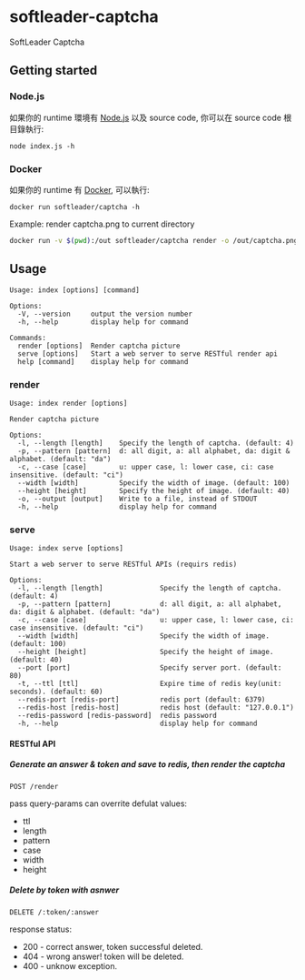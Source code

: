 # softleader-captcha
SoftLeader Captcha

## Getting started

### Node.js

如果你的 runtime 環境有 [Node.js](https://nodejs.org/en/) 以及 source code, 你可以在 source code 根目錄執行:

```shell
node index.js -h
```

### Docker

如果你的 runtime 有 [Docker](https://www.docker.com/), 可以執行:

```shell
docker run softleader/captcha -h
```

Example: render captcha.png to current directory

```sh
docker run -v $(pwd):/out softleader/captcha render -o /out/captcha.png
```

## Usage

```shell
Usage: index [options] [command]

Options:
  -V, --version     output the version number
  -h, --help        display help for command

Commands:
  render [options]  Render captcha picture
  serve [options]   Start a web server to serve RESTful render api
  help [command]    display help for command
```

### render

```shell
Usage: index render [options]

Render captcha picture

Options:
  -l, --length [length]    Specify the length of captcha. (default: 4)
  -p, --pattern [pattern]  d: all digit, a: all alphabet, da: digit & alphabet. (default: "da")
  -c, --case [case]        u: upper case, l: lower case, ci: case insensitive. (default: "ci")
  --width [width]          Specify the width of image. (default: 100)
  --height [height]        Specify the height of image. (default: 40)
  -o, --output [output]    Write to a file, instead of STDOUT
  -h, --help               display help for command
```

### serve

```shell
Usage: index serve [options]

Start a web server to serve RESTful APIs (requirs redis)

Options:
  -l, --length [length]              Specify the length of captcha. (default: 4)
  -p, --pattern [pattern]            d: all digit, a: all alphabet, da: digit & alphabet. (default: "da")
  -c, --case [case]                  u: upper case, l: lower case, ci: case insensitive. (default: "ci")
  --width [width]                    Specify the width of image. (default: 100)
  --height [height]                  Specify the height of image. (default: 40)
  --port [port]                      Specify server port. (default: 80)
  -t, --ttl [ttl]                    Expire time of redis key(unit: seconds). (default: 60)
  --redis-port [redis-port]          redis port (default: 6379)
  --redis-host [redis-host]          redis host (default: "127.0.0.1")
  --redis-password [redis-password]  redis password
  -h, --help                         display help for command
```

#### RESTful API

##### Generate an answer & token and save to redis, then render the captcha

```
POST /render 
```

pass query-params can overrite defulat values:

- ttl
- length
- pattern
- case
- width
- height

##### Delete by token with asnwer

```
DELETE /:token/:answer
```

response status:

- 200 - correct answer, token successful deleted.
- 404 - wrong answer! token will be deleted.
- 400 - unknow exception.